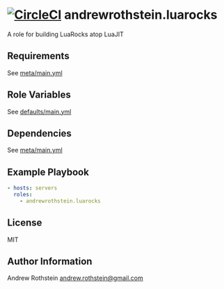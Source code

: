 [![CircleCI](https://circleci.com/gh/andrewrothstein/ansible-luarocks.svg?style=svg)](https://circleci.com/gh/andrewrothstein/ansible-luarocks)
andrewrothstein.luarocks
===========================

A role for building LuaRocks atop LuaJIT

Requirements
------------

See [meta/main.yml](meta/main.yml)

Role Variables
--------------

See [defaults/main.yml](defaults/main.yml)

Dependencies
------------

See [meta/main.yml](meta/main.yml)

Example Playbook
----------------

```yml
- hosts: servers
  roles:
    - andrewrothstein.luarocks
```

License
-------

MIT

Author Information
------------------

Andrew Rothstein <andrew.rothstein@gmail.com>
